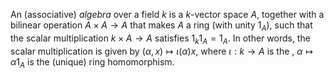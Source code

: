 An (associative) *algebra* over a field $k$ is a $k$-vector space $A$, together with a bilinear operation $A \times A \to A$ that makes $A$ a ring (with unity $1_A$), such that the scalar multiplication $k \times A \to A$ satisfies $1_k 1_A = 1_A$. In other words, the scalar multiplication is given by $(\alpha, x) \mapsto \iota(\alpha) x$, where $\iota: k \to A$ is the , $\alpha \mapsto \alpha 1_A$ is the (unique) ring homomorphism.
